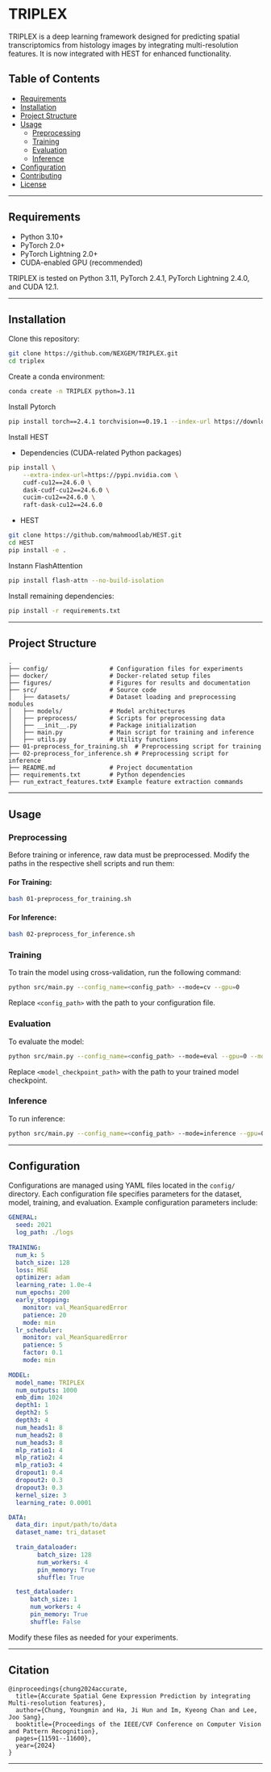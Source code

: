 # TRIPLEX

TRIPLEX is a deep learning framework designed for predicting spatial transcriptomics from histology images by integrating multi-resolution features. It is now integrated with HEST for enhanced functionality.

## Table of Contents
- [Requirements](#requirements)
- [Installation](#installation)
- [Project Structure](#project-structure)
- [Usage](#usage)
  - [Preprocessing](#preprocessing)
  - [Training](#training)
  - [Evaluation](#evaluation)
  - [Inference](#inference)
- [Configuration](#configuration)
- [Contributing](#contributing)
- [License](#license)

---

## Requirements

- Python 3.10+
- PyTorch 2.0+
- PyTorch Lightning 2.0+
- CUDA-enabled GPU (recommended)

TRIPLEX is tested on Python 3.11, PyTorch 2.4.1, PyTorch Lightning 2.4.0, and CUDA 12.1.

---

## Installation

Clone this repository:

```bash
git clone https://github.com/NEXGEM/TRIPLEX.git
cd triplex
```

Create a conda environment:

```bash
conda create -n TRIPLEX python=3.11
```

Install Pytorch 

```bash
pip install torch==2.4.1 torchvision==0.19.1 --index-url https://download.pytorch.org/whl/cu121
```

Install HEST

- Dependencies (CUDA-related Python packages)

```bash
pip install \
    --extra-index-url=https://pypi.nvidia.com \
    cudf-cu12==24.6.0 \
    dask-cudf-cu12==24.6.0 \
    cucim-cu12==24.6.0 \
    raft-dask-cu12==24.6.0
```

- HEST

```bash
git clone https://github.com/mahmoodlab/HEST.git 
cd HEST 
pip install -e .
```

Instann FlashAttention

```bash
pip install flash-attn --no-build-isolation
```

Install remaining dependencies:

```bash
pip install -r requirements.txt
```

---

## Project Structure

```
.
├── config/                 # Configuration files for experiments
├── docker/                 # Docker-related setup files
├── figures/                # Figures for results and documentation
├── src/                    # Source code
│   ├── datasets/           # Dataset loading and preprocessing modules
│   ├── models/             # Model architectures
│   ├── preprocess/         # Scripts for preprocessing data
│   ├── __init__.py         # Package initialization
│   ├── main.py             # Main script for training and inference
│   ├── utils.py            # Utility functions
├── 01-preprocess_for_training.sh  # Preprocessing script for training
├── 02-preprocess_for_inference.sh # Preprocessing script for inference
├── README.md               # Project documentation
├── requirements.txt        # Python dependencies
├── run_extract_features.txt# Example feature extraction commands
```

---

## Usage

### Preprocessing

Before training or inference, raw data must be preprocessed. Modify the paths in the respective shell scripts and run them:

#### For Training:
```bash
bash 01-preprocess_for_training.sh
```

#### For Inference:
```bash
bash 02-preprocess_for_inference.sh
```

### Training

To train the model using cross-validation, run the following command:

```bash
python src/main.py --config_name=<config_path> --mode=cv --gpu=0
```

Replace `<config_path>` with the path to your configuration file.

### Evaluation

To evaluate the model:

```bash
python src/main.py --config_name=<config_path> --mode=eval --gpu=0 --model_path=<model_checkpoint_path>
```

Replace `<model_checkpoint_path>` with the path to your trained model checkpoint.

### Inference

To run inference:

```bash
python src/main.py --config_name=<config_path> --mode=inference --gpu=0 --model_path=<model_checkpoint_path>
```

---

## Configuration

Configurations are managed using YAML files located in the `config/` directory. Each configuration file specifies parameters for the dataset, model, training, and evaluation. Example configuration parameters include:

```yaml
GENERAL:
  seed: 2021
  log_path: ./logs
  
TRAINING:
  num_k: 5
  batch_size: 128
  loss: MSE
  optimizer: adam
  learning_rate: 1.0e-4
  num_epochs: 200
  early_stopping:
    monitor: val_MeanSquaredError
    patience: 20
    mode: min
  lr_scheduler:
    monitor: val_MeanSquaredError
    patience: 5
    factor: 0.1
    mode: min
  
MODEL:
  model_name: TRIPLEX 
  num_outputs: 1000
  emb_dim: 1024
  depth1: 1
  depth2: 5
  depth3: 4
  num_heads1: 8
  num_heads2: 8
  num_heads3: 8
  mlp_ratio1: 4
  mlp_ratio2: 4
  mlp_ratio3: 4
  dropout1: 0.4
  dropout2: 0.3
  dropout3: 0.3
  kernel_size: 3
  learning_rate: 0.0001

DATA:
  data_dir: input/path/to/data
  dataset_name: tri_dataset
  
  train_dataloader:
        batch_size: 128 
        num_workers: 4
        pin_memory: True
        shuffle: True

  test_dataloader:
      batch_size: 1
      num_workers: 4
      pin_memory: True
      shuffle: False
```

Modify these files as needed for your experiments.

---

## Citation

```
@inproceedings{chung2024accurate,
  title={Accurate Spatial Gene Expression Prediction by integrating Multi-resolution features},
  author={Chung, Youngmin and Ha, Ji Hun and Im, Kyeong Chan and Lee, Joo Sang},
  booktitle={Proceedings of the IEEE/CVF Conference on Computer Vision and Pattern Recognition},
  pages={11591--11600},
  year={2024}
}
```

---



